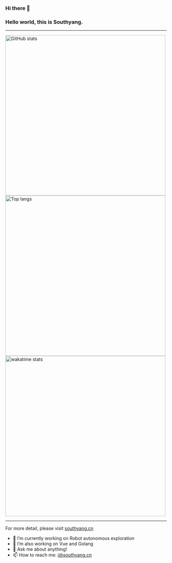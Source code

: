 ### Hi there 👋

### Hello world, this is Southyang.
---

<img alt="GitHub stats" src="https://github-readme-stats.vercel.app/api?username=Southyang&bg_color=30,e96443,904e95&title_color=fff&text_color=fff&count_private=true&hide_border=true" width="500">
<img alt="Top langs" src="https://github-readme-stats.vercel.app/api/top-langs/?username=Southyang&hide=smali,smarty&&langs_count=20&layout=compact" width="500">
<img alt="wakatime stats" src="https://github-readme-stats.vercel.app/api/wakatime?username=Southyang&layout=compact" width="500">

---
For more detail, please visit <a href="https://southyang.cn">southyang.cn</a>

- 🔭 I’m currently working on Robot autonomous exploration
- 🤔 I’m also working on Vue and Golang
- 💬 Ask me about anything!
- 📫 How to reach me: i@southyang.cn
<!-- - 👯 I’m looking to collaborate on ... -->
<!-- - 🤔 I’m looking for help with ... -->
<!-- - 😄 Pronouns: ... -->
<!-- - ⚡ Fun fact: ... -->
<!-- - 🌱 I’m currently learning Beego, Django and Springboot -->

